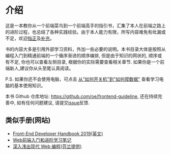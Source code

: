 # 介绍

这是一本教你从一个前端菜鸟到一个前端高手的指引书，汇集了本人在前端之路上的进阶过程，也总结了各种实践经验。由于本人能力有限，所写内容难免有纰漏或不足，欢迎[指正](https://github.com/oe/frontend-guideline/issues)及[补充](https://github.com/oe/frontend-guideline/pulls)。

书的内容大多是引用外部学习资料，外加一些必要的说明。本书目录大体是按照从编程入门到精通前端的一个循序渐进的顺序编排, 但是由于知识的网状的, 顺序或有不足, 你也可以查看左侧目录, 根据你的实际需要查看相关章节. 如果你是一个前端新人,建议你从头至尾认真阅读。

P.S. 如果你还不会使用电脑，可点击 [从"如何开关机"到"如何爬数据"](https://www.zhihu.com/question/352321370/answer/989335660) 查看学习电脑的基本使用知识。

本书 Github 仓库地址: <https://github.com/oe/frontend-guideline>, 还在持续完善中, 如有任何问题建议, 请提交[issue](https://github.com/oe/frontend-guideline/issues)反馈.

<!-- 前端知识图谱, 截取自[developer-roadmap](https://github.com/kamranahmedse/developer-roadmap)(web 开发者学习路线图)中的 web 前端开发部分.

![前端知识图谱](./frontend.png) -->



## 类似手册(网站)
- [Front-End Developer Handbook 2019(英文)](https://frontendmasters.com/books/front-end-handbook/2019/)
- [Web前端入门和进阶学习笔记](https://github.com/qianguyihao/Web)
- [深入浅出现代 Web 编程(芬兰提供)](https://fullstackopen.com/zh/)